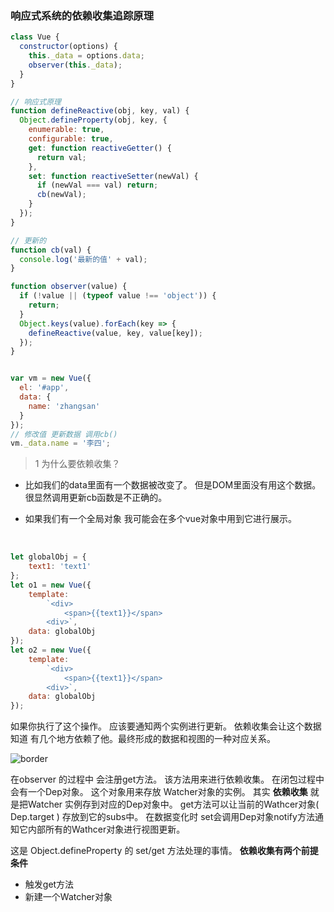 ### 响应式系统的依赖收集追踪原理



```javascript
class Vue {
  constructor(options) {
    this._data = options.data;
    observer(this._data);
  }
}

// 响应式原理
function defineReactive(obj, key, val) {
  Object.defineProperty(obj, key, {
    enumerable: true,
    configurable: true,
    get: function reactiveGetter() {
      return val;
    },
    set: function reactiveSetter(newVal) {
      if (newVal === val) return;
      cb(newVal);
    }
  });
}

// 更新的
function cb(val) {
  console.log('最新的值' + val);
}

function observer(value) {
  if (!value || (typeof value !== 'object')) {
    return;
  }
  Object.keys(value).forEach(key => {
    defineReactive(value, key, value[key]);
  });
}


var vm = new Vue({
  el: '#app',
  data: {
    name: 'zhangsan'
  }
});
// 修改值 更新数据 调用cb()
vm._data.name = '李四';
```







> 1 为什么要依赖收集？

* 比如我们的data里面有一个数据被改变了。 但是DOM里面没有用这个数据。 很显然调用更新cb函数是不正确的。

* 如果我们有一个全局对象 我可能会在多个vue对象中用到它进行展示。

  ​

```Javascript
let globalObj = {
    text1: 'text1'
};
let o1 = new Vue({
    template:
        `<div>
            <span>{{text1}}</span> 
        <div>`,
    data: globalObj
});
let o2 = new Vue({
    template:
        `<div>
            <span>{{text1}}</span> 
        <div>`,
    data: globalObj
});
```



如果你执行了这个操作。 应该要通知两个实例进行更新。 依赖收集会让这个数据知道 有几个地方依赖了他。最终形成的数据和视图的一种对应关系。

![border](https://user-gold-cdn.xitu.io/2018/1/5/160c4572fdd738f2?imageView2)





在observer 的过程中 会注册get方法。 该方法用来进行依赖收集。 在闭包过程中会有一个Dep对象。 这个对象用来存放 Watcher对象的实例。 其实 **依赖收集** 就是把Watcher 实例存到对应的Dep对象中。 get方法可以让当前的Wathcer对象( Dep.target ) 存放到它的subs中。  在数据变化时 set会调用Dep对象notify方法通知它内部所有的Wathcer对象进行视图更新。

这是 Object.defineProperty 的 set/get 方法处理的事情。 **依赖收集有两个前提条件**

* 触发get方法
* 新建一个Watcher对象













